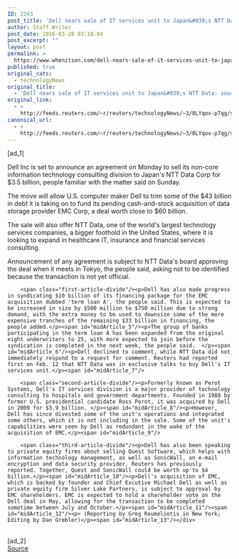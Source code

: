 ```yaml
---
ID: 2243
post_title: 'Dell nears sale of IT services unit to Japan&#039;s NTT Data: sources'
author: Staff Writer
post_date: 2016-03-28 07:18:04
post_excerpt: ""
layout: post
permalink: >
  https://www.whenitson.com/dell-nears-sale-of-it-services-unit-to-japans-ntt-data-sources/
published: true
original_cats:
  - technologyNews
original_title:
  - 'Dell nears sale of IT services unit to Japan&#039;s NTT Data: sources'
original_link:
  - >
    http://feeds.reuters.com/~r/reuters/technologyNews/~3/8LYqov-p7qg/story01.htm
canonical_url:
  - >
    http://feeds.reuters.com/~r/reuters/technologyNews/~3/8LYqov-p7qg/story01.htm
---
```

 [ad_1]
<br><div id="articleText">
<span id="midArticle_start"/>

<span id="midArticle_0"/><span class="focusParagraph" readability="5"><p><span class="articleLocatio&lt;/span&gt;n">Dell Inc is set to announce an agreement on Monday to sell its non-core information technology consulting division to Japan's NTT Data Corp for $3.5 billion, people familiar with the matter said on Sunday. </span></p></span><span id="midArticle_1"/><p>The move will allow U.S. computer maker Dell to trim some of the $43 billion in debt it is taking on to fund its pending cash-and-stock acquisition of data storage provider EMC Corp, a deal worth close to $60 billion. </p><span id="midArticle_2"/><p>The sale will also offer NTT Data, one of the world's largest technology services companies, a bigger foothold in the United States, where it is looking to expand in healthcare IT, insurance and financial services consulting.</p><span id="midArticle_3"/><p>Announcement of any agreement is subject to NTT Data's board approving the deal when it meets in Tokyo, the people said, asking not to be identified because the transaction is not yet official. </p><span id="midArticle_4"/>
        
        <span class="first-article-divide"/><p>Dell has also made progress in syndicating $10 billion of its financing package for the EMC acquisition dubbed 'term loan A', the people said. This is expected to be increased in size by $500 million to $750 million due to strong demand, with the extra money to be used to downsize some of the more expensive tranches of the remaining $33 billion in financing, the people added.</p><span id="midArticle_5"/><p>The group of banks participating in the term loan A has been expanded from the original eight underwriters to 25, with more expected to join before the syndication is completed in the next week, the people said.  </p><span id="midArticle_6"/><p>Dell declined to comment, while NTT Data did not immediately respond to a request for comment. Reuters had reported first on Feb. 12 that NTT Data was in exclusive talks to buy Dell's IT services unit.</p><span id="midArticle_7"/>
        
        <span class="second-article-divide"/><p>Formerly known as Perot Systems, Dell's IT services division is a major provider of technology consulting to hospitals and government departments. Founded in 1988 by former U.S. presidential candidate Ross Perot, it was acquired by Dell in 2009 for $3.9 billion. </p><span id="midArticle_8"/><p>However, Dell has since divested some of the unit's operations and integrated some others, which it is not including in the sale. Some of the unit's capabilities were seen by Dell as redundant in the wake of the acquisition of EMC.</p><span id="midArticle_9"/>
        
        <span class="third-article-divide"/><p>Dell has also been speaking to private equity firms about selling Quest Software, which helps with information technology management, as well as SonicWall, an e-mail encryption and data security provider, Reuters has previously reported. Together, Quest and SonicWall could be worth up to $4 billion.</p><span id="midArticle_10"/><p>Dell's acquisition of EMC, which is backed by founder and Chief Excutive Michael Dell as well as private equity firm Silver Lake Partners, is subject to approval by EMC shareholders. EMC is expected to hold a shareholder vote on the Dell deal in May, allowing for the transaction to be completed sometime between July and October.</p><span id="midArticle_11"/><span id="midArticle_12"/><p> (Reporting by Greg Roumeliotis in New York; Editing by Dan Grebler)</p><span id="midArticle_13"/></div>
<br>[ad_2]
<br><a href="http://feeds.reuters.com/~r/reuters/technologyNews/~3/8LYqov-p7qg/story01.htm">Source </a>